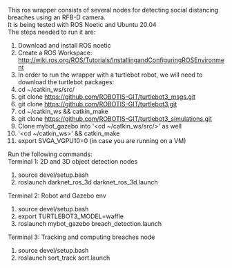 This ros wrapper consists of several nodes for detecting social distancing breaches using an RFB-D camera.<br/>
It is being tested with ROS Noetic and Ubuntu 20.04<br/>
The steps needed to run it are:
1. Download and install ROS noetic
2. Create a ROS Workspace: http://wiki.ros.org/ROS/Tutorials/InstallingandConfiguringROSEnvironment
3. In order to run the wrapper with a turtlebot robot, we will need to download the turtlebot packages:
  1. cd ~/catkin_ws/src/
  2. git clone https://github.com/ROBOTIS-GIT/turtlebot3_msgs.git
  3. git clone https://github.com/ROBOTIS-GIT/turtlebot3.git
  4. cd ~/catkin_ws && catkin_make
  5. git clone https://github.com/ROBOTIS-GIT/turtlebot3_simulations.git
4. Clone mybot_gazebo into '<cd ~/catkin_ws/src/>' as well
5. '<cd ~/catkin_ws>' && catkin_make
6. export SVGA_VGPU10=0 (in case you are running on a VM)

Run the following commands: <br/>
Terminal 1: 2D and 3D object detection nodes <br/> 
  1. source devel/setup.bash
  2. roslaunch darknet_ros_3d darknet_ros_3d.launch
  
Terminal 2: Robot and Gazebo env <br/>
  1. source devel/setup.bash
  2. export TURTLEBOT3_MODEL=waffle
  3. roslaunch mybot_gazebo breach_detection.launch

Terminal 3: Tracking and computing breaches node  <br/>
  1. source devel/setup.bash
  2. roslaunch sort_track sort.launch
